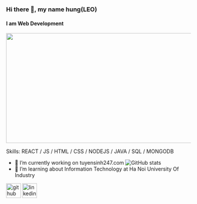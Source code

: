 ### Hi there 👋, my name hung(LEO)
#### I am Web Development

<img src='https://codermart.vn/wp-content/uploads/2020/08/hello-world-banner.png' width='1000' height='300' >


Skills: REACT / JS / HTML / CSS / NODEJS / JAVA / SQL / MONGODB

- 🔭 I’m currently working on  tuyensinh247.com  ![GitHub stats](https://github-readme-stats.vercel.app/api?username=vanhung1999dev&show_icons=true)  
- 🌱 I’m learning about Information Technology at Ha Noi University Of Industry  


[<img src='https://cdn.jsdelivr.net/npm/simple-icons@3.0.1/icons/github.svg' alt='github' height='40'>](https://github.com/vanhung1999dev)  [<img src='https://cdn.jsdelivr.net/npm/simple-icons@3.0.1/icons/linkedin.svg' alt='linkedin' height='40'>](https://www.linkedin.com/in/https://www.linkedin.com/in/hung-van-3799081aa//)  



 
